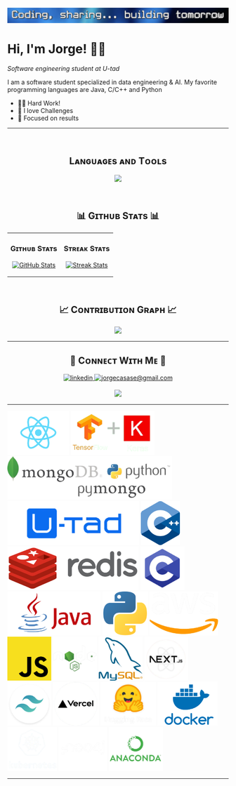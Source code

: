 <!--Banner-->
![jorgecasasebannerimage](https://github.com/jorgecasase/jorgecasase/blob/main/album/banner.png)


<!--Header Name-->
# Hi, I'm Jorge! 👋🏻
*Software engineering student at U-tad*
<br /> 

<!--Start Intro-->               
<p align="left">I am a software student specialized in data engineering & AI. My favorite programming languages ​​are Java, C/C++ and Python</p>

- 💪🏻 Hard Work!
- 🧠 I love Challenges 
- 🎯 Focused on results
<!--End Intro-->

---
<br />

<!--Languages and Tools Section-->       
<h2 align="center">Lᴀɴɢᴜᴀɢᴇs ᴀɴᴅ Tᴏᴏʟs</h2> 
<p align="center">
<img width="500px"  src="https://skillicons.dev/icons?i=py,java,c,cpp,cs,cmake,sklearn,js,html,css,react,nodejs,mongo,git,vscode,docker,aws,linux,anaconda,arduino, &perline=10"  />
</p>
<br />


<!--Github stats Table--> 
<h2 align="center">📊 Gɪᴛʜᴜʙ Sᴛᴀᴛs 📊</h2>

<table width="100%">
  <tr>
    <td width="50%">
      <h3 align="center"><strong>Gɪᴛʜᴜʙ Sᴛᴀᴛs</strong></h3>
      <p align="center">
        <a href="https://github.com/jorgecasase">
          <img align="center" src="https://github-readme-stats.vercel.app/api?username=jorgecasase&count_private=true&show_icons=true&theme=nightowl" alt="GitHub Stats" />
        </a>
      </p>
    </td>
    <td width="50%">
      <h3 align="center"><strong>Sᴛʀᴇᴀᴋ Sᴛᴀᴛs</strong></h3>
      <p align="center">
        <a href="https://github.com/jorgecasase">
          <img align="center" src="https://streak-stats.demolab.com/?user=jorgecasase&theme=nightowl" alt="Streak Stats" />
        </a>
      </p>
    </td>
  </tr>
</table>
<br />

<!--Contribution Graph-->
<h2 align="center">📈 Cᴏɴᴛʀɪʙᴜᴛɪᴏɴ Gʀᴀᴘʜ 📈</h2>
<div align="center">
    <img src="https://github-readme-activity-graph.vercel.app/graph?username=jorgecasase&bg_color=011627&color=79d3c3&line=c792ea&point=ffeb95&area=true&hide_border=false" border-radius="15">
</div>

---


<!--Contact Section--> 

<h2 align="center">🤝 Cᴏɴɴᴇᴄᴛ Wɪᴛʜ Mᴇ 🤝 </h2>
<div align="center">
 <a href="https://www.linkedin.com/in/jorgecasase/" target="_blank">
<img src=https://img.shields.io/badge/linkedin-%231E77B5.svg?&style=for-the-badge&logo=linkedin&logoColor=white alt=linkedin style="margin-bottom: 5px;" />
</a>

<a href="mailto:jorgecasase@gmail.com" target="_blank">
<img src="https://img.shields.io/badge/Gmail-D14836?style=for-the-badge&logo=gmail&logoColor=white" alt=jorgecasase@gmail.com mail style="margin-bottom: 5px;" />
</a>
</div>

<!--Footer--> 
<p align="center">
  <img src="https://capsule-render.vercel.app/api?type=waving&color=gradient&height=65&section=footer"/>
</p>

---
<!--SponsorWall-->
<div>
  <img src="https://github.com/jorgecasase/github-repos-img/blob/main/img/react.svg" alt="react" height="100"/>
  <img src="https://github.com/jorgecasase/github-repos-img/blob/main/img/tensorflowkeras.png" alt="tensorflowkeras.png" height="100"/>
  <img src="https://github.com/jorgecasase/github-repos-img/blob/main/img/pymongo.png" alt="pymongo.png" height="100"/>
  <img src="https://github.com/jorgecasase/github-repos-img/blob/main/img/u-tad.png" alt="u-tad" height="100"/>
  <img src="https://github.com/jorgecasase/github-repos-img/blob/main/img/cpp.png" alt="cpp.png" height="100"/>
  <img src="https://github.com/jorgecasase/github-repos-img/blob/main/img/redis.png" alt="redis" height="100"/>
  <img src="https://github.com/jorgecasase/github-repos-img/blob/main/img/c.png" alt="c" height="100"/>
  <img src="https://github.com/jorgecasase/github-repos-img/blob/main/img/java.png" alt="java" height="100"/>
  <img src="https://github.com/jorgecasase/github-repos-img/blob/main/img/python.png" alt="python" height="100"/>
  <img src="https://github.com/jorgecasase/github-repos-img/blob/main/img/aws.png" alt="aws" height="100"/>
  <img src="https://github.com/jorgecasase/github-repos-img/blob/main/img/javascript.png" alt="JavaScript" height="100"/>
  <img src="https://github.com/jorgecasase/github-repos-img/blob/main/img/nodejs.png" alt="nodejs" height="100"/>
  <img src="https://github.com/jorgecasase/github-repos-img/blob/main/img/mysql.png" alt="mysql" height="100"/>
  <img src="https://github.com/jorgecasase/github-repos-img/blob/main/img/next.png" alt="next" height="100"/>
  <img src="https://github.com/jorgecasase/github-repos-img/blob/main/img/tailwind.png" alt="tailwind" height="100"/>
  <img src="https://github.com/jorgecasase/github-repos-img/blob/main/img/vercel.png" alt="vercel" height="100"/>
  <img src="https://github.com/jorgecasase/github-repos-img/blob/main/img/huggingface.png" alt="huggingface" height="100"/>
  <img src="https://github.com/jorgecasase/github-repos-img/blob/main/img/docker.png" alt="docker" height="100"/>
  <img src="https://github.com/jorgecasase/github-repos-img/blob/main/img/kubernetes.png" alt="kubernetes" height="100"/>
  <img src="https://github.com/jorgecasase/github-repos-img/blob/main/img/neo4j.png" alt="neo4j" height="100"/>
  <img src="https://github.com/jorgecasase/github-repos-img/blob/main/img/anaconda.png" alt="anaconda" height="100"/>
</div>

------
